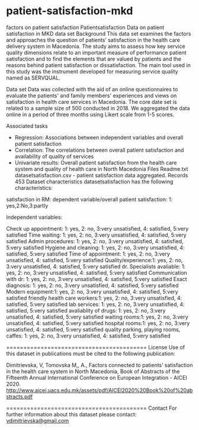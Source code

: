 # patient-satisfaction-mkd
factors on patient satisfaction
Patientsatisfaction
Data on patient satisfaction in MKD data set
Background
This data set examines the factors and approaches the question of patients’ satisfaction in the health care delivery system in Macedonia. The study aims to assess how key service quality dimensions relate to an important measure of performance patient satisfaction and to find the elements that are valued by patients and the reasons behind patient satisfaction or dissatisfaction. The main tool used in this study was the instrument developed for measuring service quality named as SERVQUAL.

Data set
Data was collected with the aid of an online questionnaires to evaluate the patients' and family members' experiences and views on satisfaction in health care services in Macedonia. The core date set is related to a sample size of 500 conducted in 2018. We aggregated the data online in a period of three months using Likert scale from 1-5 scores.

Associated tasks
- Regression:
  Associations between independent variables and overall patient satisfaction
- Correlation:
  The correlations between overall patient satisfaction and availability of quality of services
- Univariate results: 
  Overall patient satisfaction from the health care system and quality of health care in North Macedonia
Files
Readme.txt
datasetsatisfaction.csv - patient satisfaction data aggregated. Records 453
Dataset characteristics
datasetsatisfaction has the following characteristics:

satisfaction in RM: dependent variable/overall patient satisfaction: 1: yes,2:No,3:partly

Independent variables:

Check up appointment: 1: yes, 2: no, 3:very unsatisfied, 4: satisfied, 5:very satisfied Time waiting: 1: yes, 2: no, 3:very unsatisfied, 4: satisfied, 5:very satisfied Admin procedures: 1: yes, 2: no, 3:very unsatisfied, 4: satisfied, 5:very satisfied Hygiene and cleaning: 1: yes, 2: no, 3:very unsatisfied, 4: satisfied, 5:very satisfied Time of appointment: 1: yes, 2: no, 3:very unsatisfied, 4: satisfied, 5:very satisfied Quality/experience:1: yes, 2: no, 3:very unsatisfied, 4: satisfied, 5:very satisfied dr. Specialists avaliable: 1: yes, 2: no, 3:very unsatisfied, 4: satisfied, 5:very satisfied Communication with dr: 1: yes, 2: no, 3:very unsatisfied, 4: satisfied, 5:very satisfied Exact diagnosis: 1: yes, 2: no, 3:very unsatisfied, 4: satisfied, 5:very satisfied Modern equipment:1: yes, 2: no, 3:very unsatisfied, 4: satisfied, 5:very satisfied friendly health care workers:1: yes, 2: no, 3:very unsatisfied, 4: satisfied, 5:very satisfied lab services: 1: yes, 2: no, 3:very unsatisfied, 4: satisfied, 5:very satisfied avaliablity of drugs: 1: yes, 2: no, 3:very unsatisfied, 4: satisfied, 5:very satisfied waiting rooms:1: yes, 2: no, 3:very unsatisfied, 4: satisfied, 5:very satisfied hospital rooms:1: yes, 2: no, 3:very unsatisfied, 4: satisfied, 5:very satisfied quality parking, playing rooms, caffes: 1: yes, 2: no, 3:very unsatisfied, 4: satisfied, 5:very satisfied

========================================= License
Use of this dataset in publications must be cited to the following publication:

Dimitrievska, V, Tomovska M,, A., Factors connected to patients’ satisfaction in the health care system in North Macedonia, Book of Abstracts of the Fifteenth Annual International Conference on European Integration - AICEI 2020. http://www.aicei.uacs.edu.mk/assets/pdf/AICEI2020%20Book%20of%20abstracts.pdf

========================================= Contact
For further information about this dataset please contact: vdimitrievska@gmail.com
